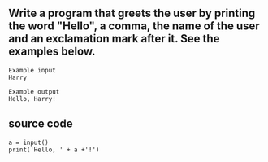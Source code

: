 ## Write a program that greets the user by printing the word "Hello", a comma, the name of the user and an exclamation mark after it. See the examples below.

```
Example input
Harry

Example output
Hello, Harry!
```

## source code
```
a = input()
print('Hello, ' + a +'!')
```

